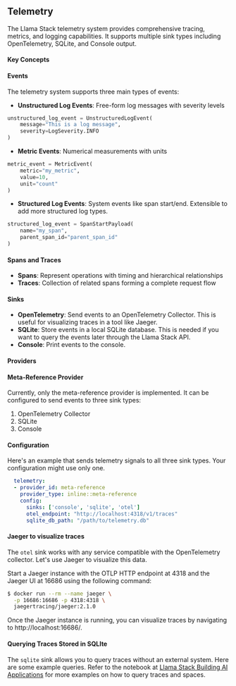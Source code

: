 ## Telemetry

The Llama Stack telemetry system provides comprehensive tracing, metrics, and logging capabilities. It supports multiple sink types including OpenTelemetry, SQLite, and Console output.

#### Key Concepts

#### Events
The telemetry system supports three main types of events:

- **Unstructured Log Events**: Free-form log messages with severity levels
```python
unstructured_log_event = UnstructuredLogEvent(
    message="This is a log message",
    severity=LogSeverity.INFO
)
```
- **Metric Events**: Numerical measurements with units
```python
metric_event = MetricEvent(
    metric="my_metric",
    value=10,
    unit="count"
)
```
- **Structured Log Events**: System events like span start/end. Extensible to add more structured log types.
```python
structured_log_event = SpanStartPayload(
    name="my_span",
    parent_span_id="parent_span_id"
)
```

#### Spans and Traces
- **Spans**: Represent operations with timing and hierarchical relationships
- **Traces**: Collection of related spans forming a complete request flow

#### Sinks
- **OpenTelemetry**: Send events to an OpenTelemetry Collector. This is useful for visualizing traces in a tool like Jaeger.
- **SQLite**: Store events in a local SQLite database. This is needed if you want to query the events later through the Llama Stack API.
- **Console**: Print events to the console.

#### Providers

#### Meta-Reference Provider
Currently, only the meta-reference provider is implemented. It can be configured to send events to three sink types:
1) OpenTelemetry Collector
2) SQLite
3) Console

#### Configuration

Here's an example that sends telemetry signals to all three sink types. Your configuration might use only one.
```yaml
  telemetry:
  - provider_id: meta-reference
    provider_type: inline::meta-reference
    config:
      sinks: ['console', 'sqlite', 'otel']
      otel_endpoint: "http://localhost:4318/v1/traces"
      sqlite_db_path: "/path/to/telemetry.db"
```

#### Jaeger to visualize traces

The `otel` sink works with any service compatible with the OpenTelemetry collector. Let's use Jaeger to visualize this data.

Start a Jaeger instance with the OTLP HTTP endpoint at 4318 and the Jaeger UI at 16686 using the following command:

```bash
$ docker run --rm --name jaeger \
  -p 16686:16686 -p 4318:4318 \
  jaegertracing/jaeger:2.1.0
```

Once the Jaeger instance is running, you can visualize traces by navigating to http://localhost:16686/.

#### Querying Traces Stored in SQLIte

The `sqlite` sink allows you to query traces without an external system. Here are some example queries. Refer to the notebook at [Llama Stack Building AI Applications](https://github.com/meta-llama/llama-stack/blob/main/docs/getting_started.ipynb) for more examples on how to query traces and spaces.
